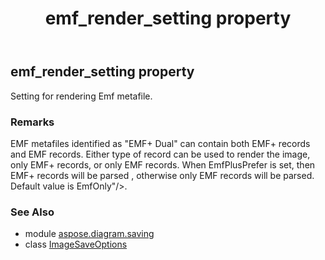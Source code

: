 ﻿---
title: emf_render_setting property
second_title: Aspose.Diagram for Python via .NET API References
description: 
type: docs
weight: 80
url: /python-net/aspose.diagram.saving/imagesaveoptions/emf_render_setting/
is_root: false
---

## emf_render_setting property


Setting for rendering Emf metafile.
### Remarks 


EMF metafiles identified as "EMF+ Dual" can contain both EMF+ records and EMF records. 
Either type of record can be used to render the image, only EMF+ records, or only EMF records.
When EmfPlusPrefer is set, then EMF+ records will be parsed , otherwise only EMF records will be parsed.
Default value is EmfOnly"/>.

### See Also
* module [aspose.diagram.saving](../../)
* class [ImageSaveOptions](/diagram/python-net/aspose.diagram.saving/imagesaveoptions)
